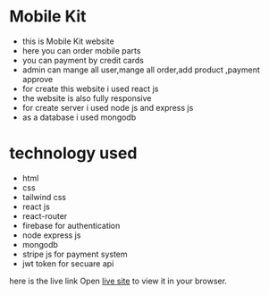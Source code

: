# Mobile Kit

* this is Mobile Kit website
* here you can order mobile parts
* you can payment by credit cards 
* admin can mange all user,mange all order,add product ,payment approve 
* for create this website i used react js
* the website is also fully responsive
* for create server  i used node js and express js
* as a database i used mongodb

# technology used
* html
* css
* tailwind css
* react js
* react-router
* firebase for authentication
* node express js
* mongodb
* stripe js for payment system
* jwt token for secuare api


 here is the live link
Open [live site](https://mobile-kit.netlify.app/) to view it in your browser.